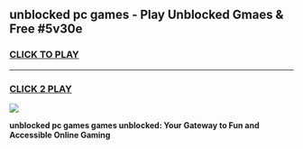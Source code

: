 
## unblocked pc games - Play Unblocked Gmaes & Free #5v30e
<h3>
<a href="https://news.freeplayer.one?title=unblocked_pc_games&ref=03M">CLICK TO PLAY</a></h3>
<hr>

<h3>
<a href="https://news.freeplayer.one?title=unblocked_pc_games&ref=03M">CLICK 2 PLAY</a>
  
</h3>

<a href="https://news.freeplayer.one?title=unblocked_pc_games&ref=03M"><img src="https://clearcache.store/games.png"></a>


**unblocked pc games games unblocked: Your Gateway to Fun and Accessible Online Gaming**
